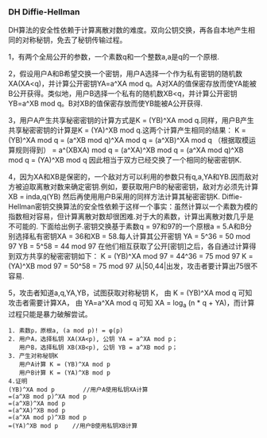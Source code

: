 ### **DH Diffie-Hellman**



DH算法的安全性依赖于计算离散对数的难度。双向公钥交换，再各自本地产生相同的对称秘钥，免去了秘钥传输过程。 

1，有两个全局公开的参数，一个素数q和一个整数a,a是q的一个原根. 

2，假设用户A和B希望交换一个密钥，用户A选择一个作为私有密钥的随机数XA(XA<q)，并计算公开密钥YA=a^XA mod q。A对XA的值保密存放而使YA能被B公开获得。类似地，用户B选择一个私有的随机数XB<q，并计算公开密钥YB=a^XB mod q。B对XB的值保密存放而使YB能被A公开获得. 

3，用户A产生共享秘密密钥的计算方式是K = (YB)^XA mod q.同样，用户B产生共享秘密密钥的计算是K = (YA)^XB mod q.这两个计算产生相同的结果： K = (YB)^XA mod q = (a^XB mod q)^XA mod q = (a^XB)^XA mod q （根据取模运算规则得到） = a^(XBXA) mod q = (a^XA)^XB mod q = (a^XA mod q)^XB mod q = (YA)^XB mod q 因此相当于双方已经交换了一个相同的秘密密钥K. 

4，因为XA和XB是保密的，一个敌对方可以利用的参数只有q,a,YA和YB.因而敌对方被迫取离散对数来确定密钥.例如，要获取用户B的秘密密钥，敌对方必须先计算 XB = inda,q(YB) 然后再使用用户B采用的同样方法计算其秘密密钥K.  Diffie-Hellman密钥交换算法的安全性依赖于这样一个事实：虽然计算以一个素数为模的指数相对容易，但计算离散对数却很困难.对于大的素数，计算出离散对数几乎是不可能的. 下面给出例子.密钥交换基于素数q = 97和97的一个原根a = 5.A和B分别选择私有密钥XA = 36和XB = 58.每人计算其公开密钥 YA = 5^36 = 50 mod 97 YB = 5^58 = 44 mod 97 在他们相互获取了公开[密钥]之后，各自通过计算得到双方共享的秘密密钥如下： K = (YB)^XA mod 97 = 44^36 = 75 mod 97 K = (YA)^XB mod 97 = 50^58 = 75 mod 97 从|50,44|出发，攻击者要计算出75很不容易. 

5，攻击者知道a,q,YA,YB，试图获取对称秘钥 K，
由 K = (YB)^XA mod q 可知攻击者需要计算XA，
由 YA=a^XA mod q 可知 XA = log<sub>a</sub> (n * q + YA)，而计算过程只能是暴力破解尝试。 


```
1. 素数p，原根a, (a mod p)! = φ(p)
2. 用户A，选择私钥 XA(XA<p), 公钥 YA = a^XA mod p；
   用户B，选择私钥 XB(XB<p), 公钥 YB = a^XB mod p；
3. 产生对称秘钥K 
   用户A计算 K = (YB)^XA mod p
   用户B计算 K = (YA)^XB mod p
4.证明 
(YB)^XA mod p        //用户A使用私钥XA计算
=(a^XB mod p)^XA mod p
=(a^XB)^XA mod p
=(a^XA)^XB mod p
=(a^XA mod p)^XB mod p
=(YA)^XB mod p    //用户B使用私钥XB计算
```

